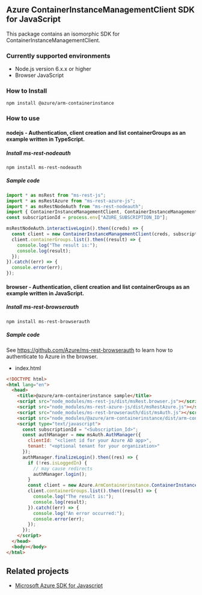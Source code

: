 ## Azure ContainerInstanceManagementClient SDK for JavaScript

This package contains an isomorphic SDK for ContainerInstanceManagementClient.

### Currently supported environments

- Node.js version 6.x.x or higher
- Browser JavaScript

### How to Install

```
npm install @azure/arm-containerinstance
```

### How to use

#### nodejs - Authentication, client creation and list containerGroups as an example written in TypeScript.

##### Install ms-rest-nodeauth

```
npm install ms-rest-nodeauth
```

##### Sample code

```ts
import * as msRest from "ms-rest-js";
import * as msRestAzure from "ms-rest-azure-js";
import * as msRestNodeAuth from "ms-rest-nodeauth";
import { ContainerInstanceManagementClient, ContainerInstanceManagementModels, ContainerInstanceManagementMappers } from "@azure/arm-containerinstance";
const subscriptionId = process.env["AZURE_SUBSCRIPTION_ID"];

msRestNodeAuth.interactiveLogin().then((creds) => {
  const client = new ContainerInstanceManagementClient(creds, subscriptionId);
  client.containerGroups.list().then((result) => {
    console.log("The result is:");
    console.log(result);
  });
}).catch((err) => {
  console.error(err);
});
```

#### browser - Authentication, client creation and list containerGroups as an example written in JavaScript.

##### Install ms-rest-browserauth

```
npm install ms-rest-browserauth
```

##### Sample code

See https://github.com/Azure/ms-rest-browserauth to learn how to authenticate to Azure in the browser.

- index.html
```html
<!DOCTYPE html>
<html lang="en">
  <head>
    <title>@azure/arm-containerinstance sample</title>
    <script src="node_modules/ms-rest-js/dist/msRest.browser.js"></script>
    <script src="node_modules/ms-rest-azure-js/dist/msRestAzure.js"></script>
    <script src="node_modules/ms-rest-browserauth/dist/msAuth.js"></script>
    <script src="node_modules/@azure/arm-containerinstance/dist/arm-containerinstance.js"></script>
    <script type="text/javascript">
      const subscriptionId = "<Subscription_Id>";
      const authManager = new msAuth.AuthManager({
        clientId: "<client id for your Azure AD app>",
        tenant: "<optional tenant for your organization>"
      });
      authManager.finalizeLogin().then((res) => {
        if (!res.isLoggedIn) {
          // may cause redirects
          authManager.login();
        }
        const client = new Azure.ArmContainerinstance.ContainerInstanceManagementClient(res.creds, subscriptionId);
        client.containerGroups.list().then((result) => {
          console.log("The result is:");
          console.log(result);
        }).catch((err) => {
          console.log("An error occurred:");
          console.error(err);
        });
      });
    </script>
  </head>
  <body></body>
</html>
```

## Related projects

- [Microsoft Azure SDK for Javascript](https://github.com/Azure/azure-sdk-for-js)
